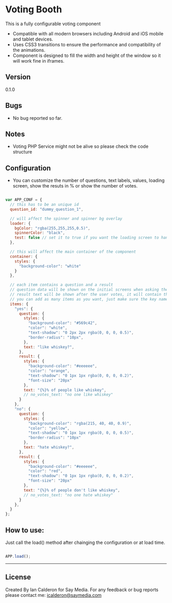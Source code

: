 # Voting Booth

This is a fully configurable voting component

  - Compatible with all modern browsers including Android and iOS mobile and tablet devices.
  - Uses CSS3 transitions to ensure the performance and compatibility of the animations.
  - Component is designed to fill the width and height of the window so it will work fine in iframes.



Version
-----------

0.1.0


Bugs
-----------
* No bug reported so far.


Notes
-----------
* Voting PHP Service might not be alive so please check the code structure


Configuration
-----------

* You can customize the number of questions, text labels, values, loading screen, show the resuts in % or show the number of votes.

```javascript

var APP_CONF = {
  // this has to be an unique id
  question_id: "dummy_question_1",

  // will affect the spinner and spinner bg overlay
  loader: {
    bgColor: "rgba(255,255,255,0.5)",
    spinnerColor: "black",
    test: false // set it to true if you want the loading screen to hang on the screen
  },

  // this will affect the main container of the component
  container: {
    styles: {
      "background-color": "white"
    }
  },

  // each item contains a question and a result
  // question data will be shown on the initial screens when asking the user to vote
  // result text will be shown after the user votes, it will contain the data returned from the database
  // you can add as many items as you want, just make sure the key name for each is unique: "yes", "no", "maybe", etc 
  items: {
    "yes": {
      question: {
        styles: {
          "background-color": "#569c42",
          "color": "white",
          "text-shadow": "0 2px 2px rgba(0, 0, 0, 0.5)",
          "border-radius": "10px",
        },
        text: "like whiskey?",
      },
      result: {
        styles: {
          "background-color": "#eeeeee",
          "color": "orange",
          "text-shadow": "0 1px 1px rgba(0, 0, 0, 0.2)",
          "font-size": "20px"
        },
        text: "{%}% of people like whiskey",
        // no_votes_text: "no one like whiskey"
      }
    },
    "no": {
      question: {
        styles: {
          "background-color": "rgba(215, 40, 40, 0.9)",
          "color": "yellow",
          "text-shadow": "0 1px 1px rgba(0, 0, 0, 0.5)",
          "border-radius": "10px"
        },
        text: "hate whiskey?",
      },
      result: {
        styles: {
          "background-color": "#eeeeee",
          "color": "red",
          "text-shadow": "0 1px 1px rgba(0, 0, 0, 0.2)",
          "font-size": "20px"
        },
        text: "{%}% of people don't like whiskey",
        // no_votes_text: "no one hate whiskey"
      }
    },
  }
};

```


How to use:
--------------

Just call the load() method after chainging the configuration or at load time.

```javascript

APP.load();

```

---

License
----

Created By Ian Calderon for Say Media. For any feedback or bug reports please contact me: icalderon@saymedia.com

&nbsp;
&nbsp;
&nbsp;
&nbsp;
&nbsp;